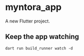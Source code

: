 # myntora_app

A new Flutter project.

## Keep the app watching
```
dart run build_runner watch -d
```